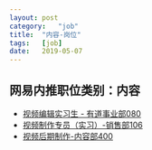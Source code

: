 ```yaml
---
layout:	post
category:	"job"
title:	"内容-岗位"
tags:	[job]
date:	2019-05-07
---
```

## 网易内推职位类别：内容
- [视频编辑实习生 - 有道事业部080](http://mobile.bole.netease.com/bole/boleDetail?id=16203&employeeId=346f03c3cda5f04c&key=all)
- [视频制作专员（实习）-销售部106](http://mobile.bole.netease.com/bole/boleDetail?id=14572&employeeId=346f03c3cda5f04c&key=all)
- [视频后期制作-内容部400](http://mobile.bole.netease.com/bole/boleDetail?id=7445&employeeId=346f03c3cda5f04c&key=all)
